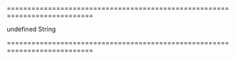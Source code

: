 ===========================================================================
<!--default-->undefined<!--/default-->
<!--type-->String<!--/type-->
===========================================================================

<!--shortDescription-->

<!--/shortDescription-->

<!--fullDescription-->

<!--/fullDescription-->